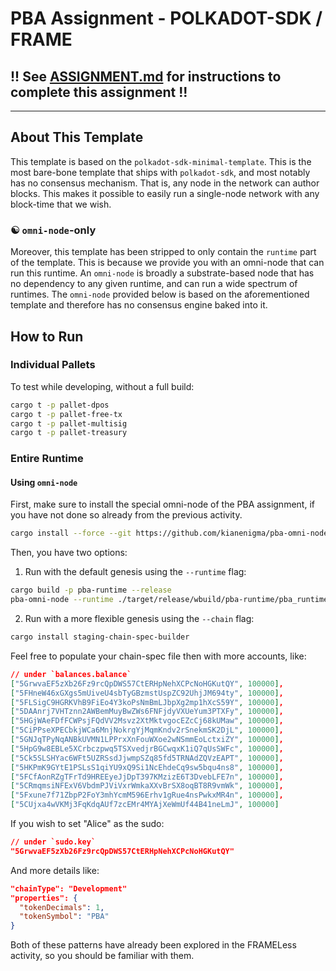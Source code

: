 # PBA Assignment - POLKADOT-SDK / FRAME

## !! See [ASSIGNMENT.md](./ASSIGNMENT.md) for instructions to complete this assignment !!

---

## About This Template

This template is based on the `polkadot-sdk-minimal-template`. This is the most bare-bone template
that ships with `polkadot-sdk`, and most notably has no consensus mechanism. That is, any node in
the network can author blocks. This makes it possible to easily run a single-node network with any
block-time that we wish.

### ☯️ `omni-node`-only

Moreover, this template has been stripped to only contain the `runtime` part of the template. This
is because we provide you with an omni-node that can run this runtime. An `omni-node` is broadly a
substrate-based node that has no dependency to any given runtime, and can run a wide spectrum of
runtimes. The `omni-node` provided below is based on the aforementioned template and therefore has
no consensus engine baked into it.

## How to Run

### Individual Pallets

To test while developing, without a full build:

```sh
cargo t -p pallet-dpos
cargo t -p pallet-free-tx
cargo t -p pallet-multisig
cargo t -p pallet-treasury
```

### Entire Runtime

#### Using `omni-node`

First, make sure to install the special omni-node of the PBA assignment, if you have not done so
already from the previous activity.

```sh
cargo install --force --git https://github.com/kianenigma/pba-omni-node.git
```

Then, you have two options:

1. Run with the default genesis using the `--runtime` flag:

```sh
cargo build -p pba-runtime --release
pba-omni-node --runtime ./target/release/wbuild/pba-runtime/pba_runtime.wasm --tmp
```

2. Run with a more flexible genesis using the `--chain` flag:

```sh
cargo install staging-chain-spec-builder
```

Feel free to populate your chain-spec file then with more accounts, like:

```json
// under `balances.balance`
["5GrwvaEF5zXb26Fz9rcQpDWS57CtERHpNehXCPcNoHGKutQY", 100000],
["5FHneW46xGXgs5mUiveU4sbTyGBzmstUspZC92UhjJM694ty", 100000],
["5FLSigC9HGRKVhB9FiEo4Y3koPsNmBmLJbpXg2mp1hXcS59Y", 100000],
["5DAAnrj7VHTznn2AWBemMuyBwZWs6FNFjdyVXUeYum3PTXFy", 100000],
["5HGjWAeFDfFCWPsjFQdVV2Msvz2XtMktvgocEZcCj68kUMaw", 100000],
["5CiPPseXPECbkjWCa6MnjNokrgYjMqmKndv2rSnekmSK2DjL", 100000],
["5GNJqTPyNqANBkUVMN1LPPrxXnFouWXoe2wNSmmEoLctxiZY", 100000],
["5HpG9w8EBLe5XCrbczpwq5TSXvedjrBGCwqxK1iQ7qUsSWFc", 100000],
["5Ck5SLSHYac6WFt5UZRSsdJjwmpSZq85fd5TRNAdZQVzEAPT", 100000],
["5HKPmK9GYtE1PSLsS1qiYU9xQ9Si1NcEhdeCq9sw5bqu4ns8", 100000],
["5FCfAonRZgTFrTd9HREEyeJjDpT397KMzizE6T3DvebLFE7n", 100000],
["5CRmqmsiNFExV6VbdmPJViVxrWmkaXXvBrSX8oqBT8R9vmWk", 100000],
["5Fxune7f71ZbpP2FoY3mhYcmM596Erhv1gRue4nsPwkxMR4n", 100000],
["5CUjxa4wVKMj3FqKdqAUf7zcEMr4MYAjXeWmUf44B41neLmJ", 100000]
```

If you wish to set "Alice" as the sudo:

```json
// under `sudo.key`
"5GrwvaEF5zXb26Fz9rcQpDWS57CtERHpNehXCPcNoHGKutQY"
```

And more details like:

```json
"chainType": "Development"
"properties": {
  "tokenDecimals": 1,
  "tokenSymbol": "PBA"
}
```

Both of these patterns have already been explored in the FRAMELess activity, so you should be
familiar with them.
